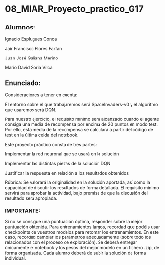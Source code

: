 # 08_MIAR_Proyecto_practico_G17

## Alumnos:

Ignacio Esplugues Conca

Jair Francisco Flores Farfan

Juan José Galiana Merino

Mario David Soria Vilca



## Enunciado:

Consideraciones a tener en cuenta:

El entorno sobre el que trabajaremos será SpaceInvaders-v0 y el algoritmo que usaremos será DQN.

Para nuestro ejercicio, el requisito mínimo será alcanzado cuando el agente consiga una media de recompensa por encima de 20 puntos en modo test. Por ello, esta media de la recompensa se calculará a partir del código de test en la última celda del notebook.

Este proyecto práctico consta de tres partes:

Implementar la red neuronal que se usará en la solución

Implementar las distintas piezas de la solución DQN

Justificar la respuesta en relación a los resultados obtenidos

Rúbrica: Se valorará la originalidad en la solución aportada, así como la capacidad de discutir los resultados de forma detallada. El requisito mínimo servirá para aprobar la actividad, bajo premisa de que la discusión del resultado sera apropiada.


### IMPORTANTE:

Si no se consigue una puntuación óptima, responder sobre la mejor puntuación obtenida.
Para entrenamientos largos, recordad que podéis usar checkpoints de vuestros modelos para retomar los entrenamientos. En este caso, recordad cambiar los parámetros adecuadamente (sobre todo los relacionados con el proceso de exploración).
Se deberá entregar únicamente el notebook y los pesos del mejor modelo en un fichero .zip, de forma organizada.
Cada alumno deberá de subir la solución de forma individual.
